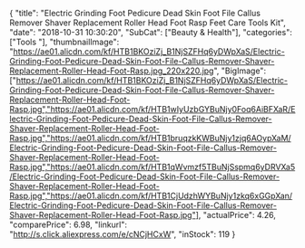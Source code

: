 {
	"title": "Electric Grinding Foot Pedicure Dead Skin Foot File Callus Remover Shaver Replacement Roller Head Foot Rasp Feet Care Tools Kit",
	"date": "2018-10-31 10:30:20",
	"SubCat": ["Beauty & Health"],
	"categories": ["Tools "],
	"thumbnailImage": "https://ae01.alicdn.com/kf/HTB1BKOziZj_B1NjSZFHq6yDWpXaS/Electric-Grinding-Foot-Pedicure-Dead-Skin-Foot-File-Callus-Remover-Shaver-Replacement-Roller-Head-Foot-Rasp.jpg_220x220.jpg",
	"BigImage": ["https://ae01.alicdn.com/kf/HTB1BKOziZj_B1NjSZFHq6yDWpXaS/Electric-Grinding-Foot-Pedicure-Dead-Skin-Foot-File-Callus-Remover-Shaver-Replacement-Roller-Head-Foot-Rasp.jpg","https://ae01.alicdn.com/kf/HTB1wIyUzbGYBuNjy0Foq6AiBFXaR/Electric-Grinding-Foot-Pedicure-Dead-Skin-Foot-File-Callus-Remover-Shaver-Replacement-Roller-Head-Foot-Rasp.jpg","https://ae01.alicdn.com/kf/HTB1bruqzkKWBuNjy1zjq6AOypXaM/Electric-Grinding-Foot-Pedicure-Dead-Skin-Foot-File-Callus-Remover-Shaver-Replacement-Roller-Head-Foot-Rasp.jpg","https://ae01.alicdn.com/kf/HTB1qWvmzf5TBuNjSspmq6yDRVXa5/Electric-Grinding-Foot-Pedicure-Dead-Skin-Foot-File-Callus-Remover-Shaver-Replacement-Roller-Head-Foot-Rasp.jpg","https://ae01.alicdn.com/kf/HTB1CjUdzhWYBuNjy1zkq6xGGpXan/Electric-Grinding-Foot-Pedicure-Dead-Skin-Foot-File-Callus-Remover-Shaver-Replacement-Roller-Head-Foot-Rasp.jpg"],
	"actualPrice": 4.26,
	"comparePrice": 6.98,
	"linkurl": "http://s.click.aliexpress.com/e/cNCjHCxW",
	"inStock": 119
}
